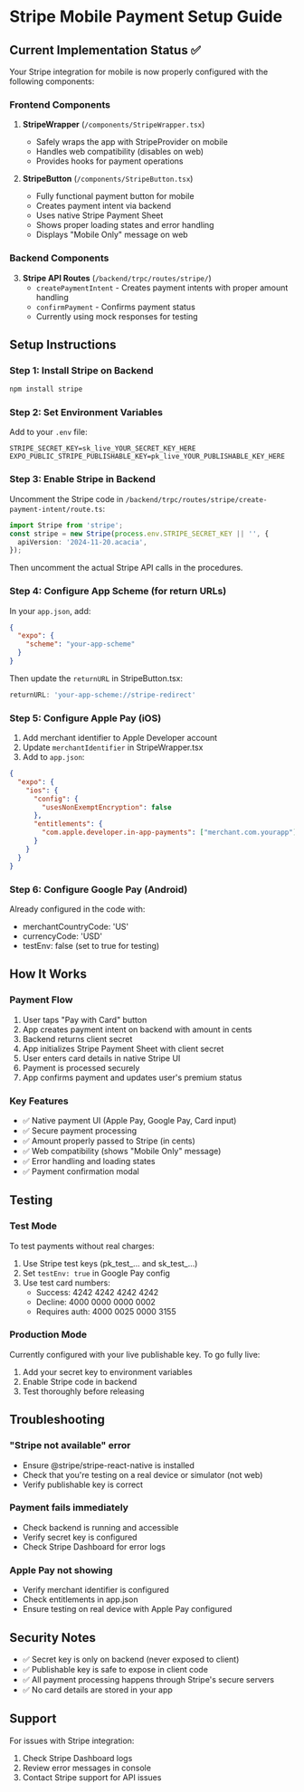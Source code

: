 # Stripe Mobile Payment Setup Guide

## Current Implementation Status ✅

Your Stripe integration for mobile is now properly configured with the following components:

### Frontend Components
1. **StripeWrapper** (`/components/StripeWrapper.tsx`)
   - Safely wraps the app with StripeProvider on mobile
   - Handles web compatibility (disables on web)
   - Provides hooks for payment operations

2. **StripeButton** (`/components/StripeButton.tsx`)
   - Fully functional payment button for mobile
   - Creates payment intent via backend
   - Uses native Stripe Payment Sheet
   - Shows proper loading states and error handling
   - Displays "Mobile Only" message on web

### Backend Components
3. **Stripe API Routes** (`/backend/trpc/routes/stripe/`)
   - `createPaymentIntent` - Creates payment intents with proper amount handling
   - `confirmPayment` - Confirms payment status
   - Currently using mock responses for testing

## Setup Instructions

### Step 1: Install Stripe on Backend
```bash
npm install stripe
```

### Step 2: Set Environment Variables
Add to your `.env` file:
```env
STRIPE_SECRET_KEY=sk_live_YOUR_SECRET_KEY_HERE
EXPO_PUBLIC_STRIPE_PUBLISHABLE_KEY=pk_live_YOUR_PUBLISHABLE_KEY_HERE
```

### Step 3: Enable Stripe in Backend
Uncomment the Stripe code in `/backend/trpc/routes/stripe/create-payment-intent/route.ts`:

```typescript
import Stripe from 'stripe';
const stripe = new Stripe(process.env.STRIPE_SECRET_KEY || '', {
  apiVersion: '2024-11-20.acacia',
});
```

Then uncomment the actual Stripe API calls in the procedures.

### Step 4: Configure App Scheme (for return URLs)
In your `app.json`, add:
```json
{
  "expo": {
    "scheme": "your-app-scheme"
  }
}
```

Then update the `returnURL` in StripeButton.tsx:
```typescript
returnURL: 'your-app-scheme://stripe-redirect'
```

### Step 5: Configure Apple Pay (iOS)
1. Add merchant identifier to Apple Developer account
2. Update `merchantIdentifier` in StripeWrapper.tsx
3. Add to `app.json`:
```json
{
  "expo": {
    "ios": {
      "config": {
        "usesNonExemptEncryption": false
      },
      "entitlements": {
        "com.apple.developer.in-app-payments": ["merchant.com.yourapp"]
      }
    }
  }
}
```

### Step 6: Configure Google Pay (Android)
Already configured in the code with:
- merchantCountryCode: 'US'
- currencyCode: 'USD'
- testEnv: false (set to true for testing)

## How It Works

### Payment Flow
1. User taps "Pay with Card" button
2. App creates payment intent on backend with amount in cents
3. Backend returns client secret
4. App initializes Stripe Payment Sheet with client secret
5. User enters card details in native Stripe UI
6. Payment is processed securely
7. App confirms payment and updates user's premium status

### Key Features
- ✅ Native payment UI (Apple Pay, Google Pay, Card input)
- ✅ Secure payment processing
- ✅ Amount properly passed to Stripe (in cents)
- ✅ Web compatibility (shows "Mobile Only" message)
- ✅ Error handling and loading states
- ✅ Payment confirmation modal

## Testing

### Test Mode
To test payments without real charges:
1. Use Stripe test keys (pk_test_... and sk_test_...)
2. Set `testEnv: true` in Google Pay config
3. Use test card numbers:
   - Success: 4242 4242 4242 4242
   - Decline: 4000 0000 0000 0002
   - Requires auth: 4000 0025 0000 3155

### Production Mode
Currently configured with your live publishable key. To go fully live:
1. Add your secret key to environment variables
2. Enable Stripe code in backend
3. Test thoroughly before releasing

## Troubleshooting

### "Stripe not available" error
- Ensure @stripe/stripe-react-native is installed
- Check that you're testing on a real device or simulator (not web)
- Verify publishable key is correct

### Payment fails immediately
- Check backend is running and accessible
- Verify secret key is configured
- Check Stripe Dashboard for error logs

### Apple Pay not showing
- Verify merchant identifier is configured
- Check entitlements in app.json
- Ensure testing on real device with Apple Pay configured

## Security Notes
- ✅ Secret key is only on backend (never exposed to client)
- ✅ Publishable key is safe to expose in client code
- ✅ All payment processing happens through Stripe's secure servers
- ✅ No card details are stored in your app

## Support
For issues with Stripe integration:
1. Check Stripe Dashboard logs
2. Review error messages in console
3. Contact Stripe support for API issues